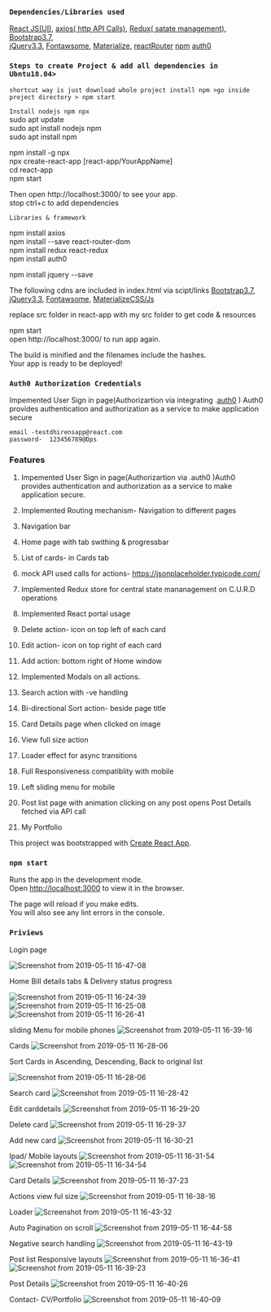 

### `Dependencies/Libraries used `

[React JS(UI)](https://reactjs.org/docs/getting-started.html),
[axios( http API Calls)](https://www.npmjs.com/package/axios),
[Redux( satate management)](https://redux.js.org/introduction/getting-started),
[Bootstrap3.7](https://maxcdn.bootstrapcdn.com/bootstrap/3.3.7/js/bootstrap.min.js), <br>
[jQuery3.3](https://ajax.googleapis.com/ajax/libs/jquery/3.3.1/jquery.min.js),
[Fontawsome](https://fontawesome.com/v4.7.0/icons/), 
[Materialize](https://materializecss.com/getting-started.html),
[reactRouter](https://www.npmjs.com/package/react-router-dom)
[npm](https://www.npmjs.com/)
[auth0](https://auth0.com/docs)


### `Steps to create Project & add all dependencies in Ubntu18.04>`

`shortcut way is just download whole project install npm >go inside project directory > npm start`

`Install nodejs npm npx` <br>
sudo apt update<br>
sudo apt install nodejs npm<br>
sudo apt install npm<br>

npm install -g npx<br>
npx create-react-app [react-app/YourAppName]<br>
cd react-app<br>
npm start<br>

Then open http://localhost:3000/ to see your app.<br>
stop ctrl+c to add dependencies

`Libraries & framework` <br>

npm install axios<br>
npm install --save react-router-dom<br>
npm install redux react-redux<br>
npm install auth0<br>

npm install jquery --save

The following cdns are included in index.html via scipt/links
[Bootstrap3.7](https://maxcdn.bootstrapcdn.com/bootstrap/3.3.7/js/bootstrap.min.js),
[jQuery3.3](https://ajax.googleapis.com/ajax/libs/jquery/3.3.1/jquery.min.js),
[Fontawsome](https://fontawesome.com/v4.7.0/icons/), 
[MaterializeCSS/Js](https://cdnjs.cloudflare.com/ajax/libs/materialize/1.0.0/css/materialize.min.css)<br>

replace src folder in react-app with my src folder to get code & resources<br>

npm start<br>
open http://localhost:3000/ to run app again.

The build is minified and the filenames include the hashes.<br>
Your app is ready to be deployed!


### `Auth0 Authorization Credentials`

Impemented User Sign in page(Authorizartion via integrating .[auth0](https://auth0.com/docs) )
Auth0 provides authentication and authorization as a service to make application secure


`email -testdhirensapp@react.com`<br>
`password-  123456789@Dps`


### Features

1. Impemented User Sign in page(Authorizartion via .auth0 )Auth0 provides authentication and authorization as a service to make application secure.
2. Implemented  Routing mechanism- Navigation to different pages
3. Navigation bar
4. Home page with tab swithing & progressbar

5. List of cards- in Cards tab
6. mock API used calls for actions- https://jsonplaceholder.typicode.com/
7. Implemented Redux store for central state mananagement on C.U.R.D operations
8. Implemented React portal usage
9. Delete action- icon on top left of each card
10. Edit action- icon on top right of each card
11. Add action: bottom right of Home window
12. Implemented Modals on all actions.
13. Search action with -ve handling
14. Bi-directional Sort action- beside page title
15. Card Details page when clicked on image
16. View full size action
17. Loader effect for async transitions 
18. Full Responsiveness compatiblity with mobile
19. Left sliding menu for mobile

20. Post list page with animation clicking on any post opens Post Details fetched via API call

21. My Portfolio 



This project was bootstrapped with [Create React App](https://github.com/facebook/create-react-app).

### `npm start`

Runs the app in the development mode.<br>
Open [http://localhost:3000](http://localhost:3000) to view it in the browser.

The page will reload if you make edits.<br>
You will also see any lint errors in the console.


### `Priviews`

<!-- <img src="src/screenshots/image1.png" width="700px"> -->


<!-- ![Screenshot from 2019-05-02 12-00-39](https://user-images.githubusercontent.com/32532380/57061135-78afc900-6cd9-11e9-94a4-7a6f26850beb.png)

![Screenshot from 2019-05-02 12-01-43](https://user-images.githubusercontent.com/32532380/57061137-78afc900-6cd9-11e9-8445-17115cd68e3e.png)

![Screenshot from 2019-05-02 12-01-59](https://user-images.githubusercontent.com/32532380/57061138-79485f80-6cd9-11e9-84a9-c33e09e9a8cd.png)

![Screenshot from 2019-05-02 12-02-20](https://user-images.githubusercontent.com/32532380/57061139-79485f80-6cd9-11e9-8f0b-451366024f1f.png)

![Screenshot from 2019-05-02 12-02-43](https://user-images.githubusercontent.com/32532380/57061140-79485f80-6cd9-11e9-8f41-594cac0b4f43.png)

![Screenshot from 2019-05-02 12-44-47](https://user-images.githubusercontent.com/32532380/57061141-79e0f600-6cd9-11e9-80f1-a8bbc8a8eed7.png)

![Screenshot from 2019-05-02 12-52-55](https://user-images.githubusercontent.com/32532380/57061143-79e0f600-6cd9-11e9-9e5c-f8b53a221a7c.png)

 -->
 Login page

![Screenshot from 2019-05-11 16-47-08](https://user-images.githubusercontent.com/32532380/57568986-8b7a7a00-740c-11e9-852b-a7858d5882d0.png)

Home Bill details tabs & Delivery status progress

![Screenshot from 2019-05-11 16-24-39](https://user-images.githubusercontent.com/32532380/57569005-f4fa8880-740c-11e9-85e3-2f55c80fda98.png)
![Screenshot from 2019-05-11 16-25-08](https://user-images.githubusercontent.com/32532380/57569006-f4fa8880-740c-11e9-879a-eba74207f441.png)
![Screenshot from 2019-05-11 16-26-41](https://user-images.githubusercontent.com/32532380/57569008-f4fa8880-740c-11e9-94cc-ba416571bba0.png)

sliding Menu for mobile phones
![Screenshot from 2019-05-11 16-39-16](https://user-images.githubusercontent.com/32532380/57569147-54a56380-740e-11e9-83b2-12ee10bd694b.png)


Cards
![Screenshot from 2019-05-11 16-28-06](https://user-images.githubusercontent.com/32532380/57569023-26735400-740d-11e9-83d2-4668cbe6e4fe.png)

Sort Cards in Ascending, Descending, Back to original list

![Screenshot from 2019-05-11 16-28-06](https://user-images.githubusercontent.com/32532380/57569033-4e62b780-740d-11e9-88b4-f427a40e320e.png)

Search card
![Screenshot from 2019-05-11 16-28-42](https://user-images.githubusercontent.com/32532380/57569038-5c183d00-740d-11e9-8b5b-9d30b89872f2.png)

Edit carddetails
![Screenshot from 2019-05-11 16-29-20](https://user-images.githubusercontent.com/32532380/57569068-73efc100-740d-11e9-9e56-7e8d8888561a.png)

Delete card
![Screenshot from 2019-05-11 16-29-37](https://user-images.githubusercontent.com/32532380/57569083-85d16400-740d-11e9-9328-11896006e778.png)

Add new card
![Screenshot from 2019-05-11 16-30-21](https://user-images.githubusercontent.com/32532380/57569087-9550ad00-740d-11e9-926f-c2920fb0ee3d.png)

Ipad/ Mobile layouts
![Screenshot from 2019-05-11 16-31-54](https://user-images.githubusercontent.com/32532380/57569091-ab5e6d80-740d-11e9-85e7-8db9d0ef1fd3.png)
![Screenshot from 2019-05-11 16-34-54](https://user-images.githubusercontent.com/32532380/57569092-ab5e6d80-740d-11e9-879f-0430f2389abe.png)

Card Details
![Screenshot from 2019-05-11 16-37-23](https://user-images.githubusercontent.com/32532380/57569098-bc0ee380-740d-11e9-9e17-28cdce3bdcad.png)

Actions view ful size
![Screenshot from 2019-05-11 16-38-16](https://user-images.githubusercontent.com/32532380/57569106-d21ca400-740d-11e9-9b62-a2c37fab68e6.png)

Loader
![Screenshot from 2019-05-11 16-43-32](https://user-images.githubusercontent.com/32532380/57569116-e95b9180-740d-11e9-8dec-19ec77ae3def.png)

Auto Pagination on scroll
![Screenshot from 2019-05-11 16-44-58](https://user-images.githubusercontent.com/32532380/57569135-1c058a00-740e-11e9-8674-c0b5d95f3d4f.png)


Negative search handling
![Screenshot from 2019-05-11 16-43-19](https://user-images.githubusercontent.com/32532380/57569123-02644280-740e-11e9-82b6-3de5754e55f2.png)


Post list Responsive layouts
![Screenshot from 2019-05-11 16-36-41](https://user-images.githubusercontent.com/32532380/57569156-828aa800-740e-11e9-9783-84af5a465e60.png)
![Screenshot from 2019-05-11 16-39-23](https://user-images.githubusercontent.com/32532380/57569157-828aa800-740e-11e9-9648-18e5557c7941.png)

Post Details
![Screenshot from 2019-05-11 16-40-26](https://user-images.githubusercontent.com/32532380/57569160-92a28780-740e-11e9-9710-3b8029af85c5.png)

Contact- CV/Portfolio 
![Screenshot from 2019-05-11 16-40-09](https://user-images.githubusercontent.com/32532380/57569172-ae0d9280-740e-11e9-8c5d-38374f6a6e75.png)






